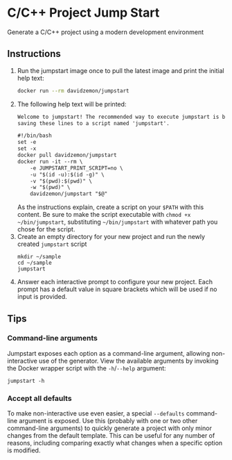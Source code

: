 C/C++ Project Jump Start
========================

Generate a C/C++ project using a modern development environment

Instructions
------------

1. Run the jumpstart image once to pull the latest image and print the initial
   help text:
   ```sh
   docker run --rm davidzemon/jumpstart
   ```
2. The following help text will be printed:
   ```txt
   Welcome to jumpstart! The recommended way to execute jumpstart is by
   saving these lines to a script named 'jumpstart'.

   #!/bin/bash
   set -e
   set -x
   docker pull davidzemon/jumpstart
   docker run -it --rm \
       -e JUMPSTART_PRINT_SCRIPT=no \
       -u "$(id -u):$(id -g)" \
       -v "$(pwd):$(pwd)" \
       -w "$(pwd)" \
       davidzemon/jumpstart "$@"
   ```
   As the instructions explain, create a script on your `$PATH` with this
   content. Be sure to make the script executable with
   `chmod +x ~/bin/jumpstart`, substituting `~/bin/jumpstart` with whatever
   path you chose for the script.
3. Create an empty directory for your new project and run the newly created
   `jumpstart` script
   ```
   mkdir ~/sample
   cd ~/sample
   jumpstart
   ```
4. Answer each interactive prompt to configure your new project. Each prompt
   has a default value in square brackets which will be used if no input is
   provided.

Tips
----

### Command-line arguments

Jumpstart exposes each option as a command-line argument, allowing
non-interactive use of the generator. View the available arguments by invoking
the Docker wrapper script with the `-h`/`--help` argument:

```
jumpstart -h
```

### Accept all defaults

To make non-interactive use even easier, a special `--defaults` command-line
argument is exposed. Use this (probably with one or two other command-line
arguments) to quickly generate a project with only minor changes from the
default template. This can be useful for any number of reasons, including
comparing exactly what changes when a specific option is modified.
